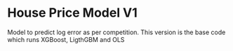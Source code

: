 # House Price Model V1

Model to predict log error as per competition. 
This version is the base code which runs XGBoost, LigthGBM and OLS